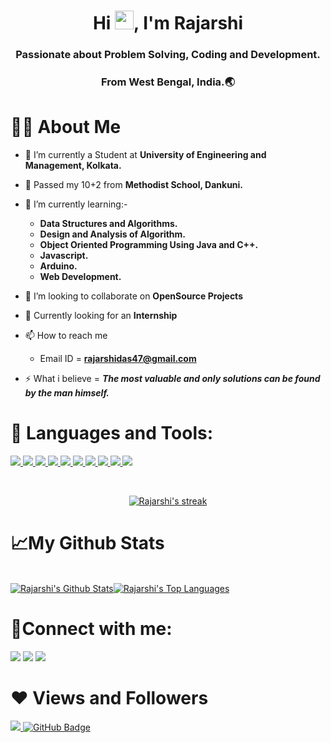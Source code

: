 <h1 align="center">Hi <img src="https://raw.githubusercontent.com/MartinHeinz/MartinHeinz/master/wave.gif" width="30px">, I'm Rajarshi</h1>
<h3 align="center">Passionate about Problem Solving, Coding and Development.</h3>
<h3 align="center">From West Bengal, India.🌏</h3>


# 🙋‍♂️ About Me

- 🔭 I’m currently a Student at **University of Engineering and Management, Kolkata.**
- 🔭 Passed my 10+2 from **Methodist School, Dankuni.**

- 🌱 I’m currently learning:-
  -  **Data Structures and Algorithms.**
  -  **Design and Analysis of Algorithm.**
  -  **Object Oriented Programming Using Java and C++.**
  -  **Javascript.**
  -  **Arduino.**
  -  **Web Development.**

- 👯 I’m looking to collaborate on **OpenSource Projects**
- 👯 Currently looking for an **Internship**


- 📫 How to reach me 
  - Email ID = **rajarshidas47@gmail.com**
  <!-- - Phone Number = **8620864850** -->

- ⚡ What i believe =  ***The most valuable and only solutions can be found by the man himself.***

# 🚀 Languages and Tools:

<p align="left"> 
    <a href="https://www.cprogramming.com/" target="_blank"> <img src="https://img.icons8.com/color/48/000000/c-programming.png"/> </a>
    <a href="https://www.java.com" target="_blank"> <img src="https://img.icons8.com/color/48/000000/java-coffee-cup-logo.png"/> </a>
    <a href="https://www.cprogramming.com/" target="_blank"> <img src="https://img.icons8.com/color/48/000000/c-plus-plus-logo.png"/> </a>
    <!-- <a href="https://spring.io/projects/spring-boot" target="_blank"> <img src="https://img.icons8.com/color/48/000000/spring-logo.png"/> </a>  -->
    <a href="https://developer.mozilla.org/en-US/docs/Web/JavaScript" target="_blank"> <img src="https://img.icons8.com/color/48/000000/javascript.png"/> </a> 
    <a href="https://www.w3.org/html/" target="_blank"> <img src="https://img.icons8.com/color/48/000000/html-5.png"/> </a> 
    <a href="https://www.w3schools.com/css/" target="_blank"> <img src="https://img.icons8.com/color/48/000000/css3.png"/> </a> 
    <a href="https://getbootstrap.com" target="_blank"> <img src="https://img.icons8.com/color/48/000000/bootstrap.png"/> </a> 
    <a href="https://www.python.org" target="_blank"> <img src="https://img.icons8.com/color/48/000000/python.png"/> </a> 
    <!-- <a style="padding-right:8px;" href="https://nodejs.org" target="_blank"> <img src="https://img.icons8.com/color/48/000000/nodejs.png"/> </a>  -->
    <!-- <a style="padding-right:8px;" href="https://www.mysql.com/" target="_blank"> <img src="https://img.icons8.com/fluent/50/000000/mysql-logo.png"/> </a> -->
    <!-- <a href="https://www.mongodb.com/" target="_blank"> <img src="https://raw.githubusercontent.com/devicons/devicon/master/icons/mongodb/mongodb-original-wordmark.svg" alt="mongodb" width="48" height="48"/> </a>  -->
    <!-- <a href="https://firebase.google.com/" target="_blank"> <img src="https://img.icons8.com/color/48/000000/firebase.png"/> </a>  -->
    <!-- <a href="https://postman.com" target="_blank"> <img src="https://www.vectorlogo.zone/logos/getpostman/getpostman-icon.svg" alt="postman" width="45" height="45"/> </a>    -->
    <a href="https://git-scm.com/" target="_blank"> <img src="https://img.icons8.com/color/48/000000/git.png"/> </a> 
    <a href="https://www.cloudskillsboost.google/public_profiles/28370d5a-0b71-4a2a-831e-a7a47ca0467b" target="_blank"> <img src="https://img.icons8.com/color/48/000000/google-cloud.png"/> </a> 
    <!-- <a href="https://www.jenkins.io" target="_blank"> <img src="https://www.vectorlogo.zone/logos/jenkins/jenkins-icon.svg" alt="jenkins" width="48" height="48"/> </a>  -->
    <!-- <a href="https://redux.js.org" target="_blank"> <img src="https://img.icons8.com/color/48/000000/redux.png"/> </a> -->
    <!-- <a href="https://expressjs.com" target="_blank"> <img src="https://raw.githubusercontent.com/devicons/devicon/master/icons/express/express-original-wordmark.svg" alt="express" width="40" height="40"/> </a> -->
</p>


<br/>

<p align="center">
    <a href="https://github.com/RajarshiCode/github-readme-streak-stats">
        <img title="🔥 Get streak stats for your profile at git.io/streak-stats" alt="Rajarshi's streak" src="https://github-readme-streak-stats.herokuapp.com/?user=RajarshiCode&theme=black-ice&hide_border=true&stroke=0000&background=060A0CD0"/>
    </a>
</p>

# 📈My Github Stats

  <br/>
    <a href="https://github.com/RajarshiCode/github-readme-stats"><img alt="Rajarshi's Github Stats" src="https://github-readme-stats.vercel.app/api?username=RajarshiCode&show_icons=true&count_private=true&theme=react&hide_border=true&bg_color=0D1117" /></a><a href="https://github.com/RajarshiCode/github-readme-stats"><img alt="Rajarshi's Top Languages" src="https://github-readme-stats.vercel.app/api/top-langs/?username=RajarshiCode&langs_count=8&count_private=true&layout=compact&theme=react&hide_border=true&bg_color=0D1117" /></a>
  
  <br/>


# 📳Connect with me:
<p align="left">

<a href = "https://www.linkedin.com/in/rajarshicode/"><img src="https://img.icons8.com/fluent/48/000000/linkedin.png"/></a>
<a href = "https://twitter.com/RajarshiCode"><img src="https://img.icons8.com/fluent/48/000000/twitter.png"/></a>
<a href = "https://www.facebook.com/RajarshiCode"><img src="https://img.icons8.com/fluency/48/000000/facebook.png"/></a>

</p>

# ❤ Views and Followers
<a href="https://github.com/Meghna-DAS/github-profile-views-counter">
    <img src="https://komarev.com/ghpvc/?username=RajarshiCode">
</a>
<a href="https://github.com/RajarshiCode?tab=followers"><img src="https://img.shields.io/github/followers/RajarshiCode?label=Followers&style=social" alt="GitHub Badge"></a>
